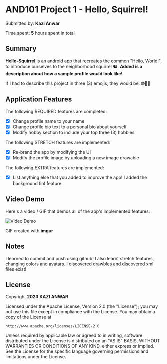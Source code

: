 # AND101 Project 1 - Hello, Squirrel!

Submitted by: **Kazi Anwar**

Time spent: **5** hours spent in total

## Summary

**Hello-Squirrel** is an android app that recreates the common "Hello, World!", to introduce ourselves to the neighborhood squirrel 🐿.  **Added is a description about how a sample profile would look like!**

If I had to describe this project in three (3) emojis, they would be: **🤓🤝😎**

## Application Features

The following REQUIRED features are completed:

- [X] Change profile name to your name
- [X] Change profile bio text to a personal bio about yourself
- [X] Modify hobby section to include your top three (3) hobbies

The following STRETCH features are implemented:

- [X] Re-brand the app by modifying the UI
- [X] Modify the profile image by uploading a new image drawable

The following EXTRA features are implemented:

- [X] List anything else that you added to improve the app!
I added the background tint feature.

## Video Demo

Here's a video / GIF that demos all of the app's implemented features:

<img src='https://i.imgur.com/wvXOMUP.gif' title='Video Demo' width='' alt='Video Demo' />

GIF created with **imgur**

## Notes

I learned to commit and push using github! I also learnt stretch features, changing colors and avatars. I discovered drawbles and discovered xml files exist!

## License

Copyright **2023** **KAZI ANWAR**

Licensed under the Apache License, Version 2.0 (the "License");
you may not use this file except in compliance with the License.
You may obtain a copy of the License at

    http://www.apache.org/licenses/LICENSE-2.0

Unless required by applicable law or agreed to in writing, software
distributed under the License is distributed on an "AS IS" BASIS,
WITHOUT WARRANTIES OR CONDITIONS OF ANY KIND, either express or implied.
See the License for the specific language governing permissions and
limitations under the License.
